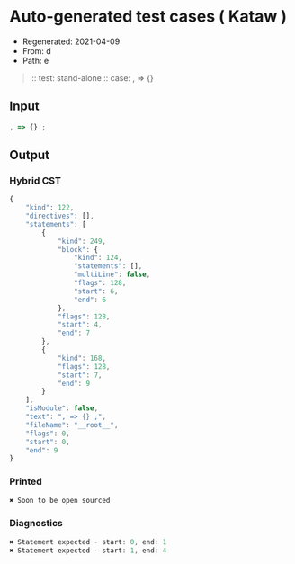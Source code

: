 # Auto-generated test cases ( Kataw )
- Regenerated: 2021-04-09
- From: d
- Path: e
> :: test: stand-alone
> :: case: , => {}
## Input

`````js
, => {} ;
`````

## Output

### Hybrid CST

```javascript
{
    "kind": 122,
    "directives": [],
    "statements": [
        {
            "kind": 249,
            "block": {
                "kind": 124,
                "statements": [],
                "multiLine": false,
                "flags": 128,
                "start": 6,
                "end": 6
            },
            "flags": 128,
            "start": 4,
            "end": 7
        },
        {
            "kind": 168,
            "flags": 128,
            "start": 7,
            "end": 9
        }
    ],
    "isModule": false,
    "text": ", => {} ;",
    "fileName": "__root__",
    "flags": 0,
    "start": 0,
    "end": 9
}
```

### Printed

```javascript
✖ Soon to be open sourced
```

### Diagnostics

```javascript
✖ Statement expected - start: 0, end: 1
✖ Statement expected - start: 1, end: 4

```

